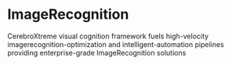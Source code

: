 # ImageRecognition
CerebroXtreme visual cognition framework fuels high-velocity imagerecognition-optimization and intelligent-automation pipelines providing enterprise-grade ImageRecognition solutions
